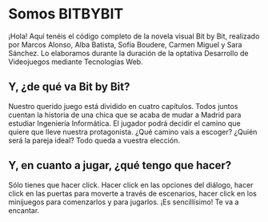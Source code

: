 # Somos BITBYBIT

¡Hola! Aquí tenéis el código completo de la novela visual Bit by Bit, realizado por Marcos Alonso, Alba Batista, Sofía Boudere, Carmen Miguel y Sara Sánchez. 
Lo elaboramos durante la duración de la optativa Desarrollo de Videojuegos mediante Tecnologías Web. 


## Y, ¿de qué va Bit by Bit?

Nuestro querido juego está dividido en cuatro capítulos. Todos juntos cuentan la historia de una chica que se acaba de mudar a Madrid para estudiar Ingeniería Informática. El jugador podrá decidir el camino que quiere que lleve nuestra protagonista. ¿Qué camino vais a escoger? ¿Quién será la pareja ideal? Todo queda a vuestra elección. 


## Y, en cuanto a jugar, ¿qué tengo que hacer?

Sólo tienes que hacer click. Hacer click en las opciones del diálogo, hacer click en las puertas para moverte a través de escenarios, hacer click en los minijuegos para comenzarlos y para jugarlos. ¡Es sencillísimo! Te va a encantar. 


